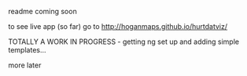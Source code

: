 readme coming soon

to see live app (so far) go to 
http://hoganmaps.github.io/hurtdatviz/

TOTALLY A WORK IN PROGRESS - getting ng set up and adding simple templates... 

more later